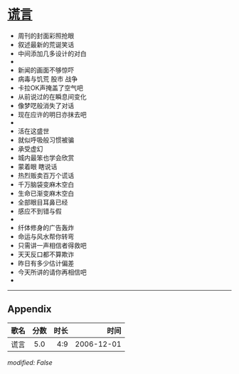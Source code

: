 # [谎言](https://music.163.com/song?id=65691)

* 周刊的封面彩照抢眼
* 叙述最新的荒诞笑话
* 中间添加几多设计的对白
* 
* 新闻的画面不够惊吓
* 病毒与饥荒 股市 战争
* 卡拉OK声掩盖了空气吧
* 从前说过的在瞬息间变化
* 像梦呓般消失了对话
* 现在应许的明日亦抹去吧
* 
* 活在这盛世
* 就似呼吸般习惯被骗
* 承受虚幻
* 城内最笨也学会欣赏
* 蒙着眼 瞎说话
* 热烈贩卖百万个谎话
* 千万脑袋变麻木空白
* 生命已渐变麻木空白
* 全部眼目耳鼻已经
* 感应不到错与假
* 
* 纤体修身的广告轰炸
* 命运与风水帮你转弯
* 只需讲一声相信者得救吧
* 天天反口都不算欺诈
* 昨日有多少估计偏差
* 今天所讲的请你再相信吧
* 


---

## Appendix

|歌名|分数|时长|时间|
|:---|:---:|---:|---:|
|谎言|5.0|4:9|2006-12-01

*modified: False*